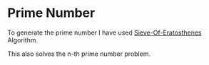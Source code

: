 # Prime Number

To generate the prime number I have used [Sieve-Of-Eratosthenes](https://www.geeksforgeeks.org/sieve-of-eratosthenes/) Algorithm.

This also solves the n-th prime number problem.
